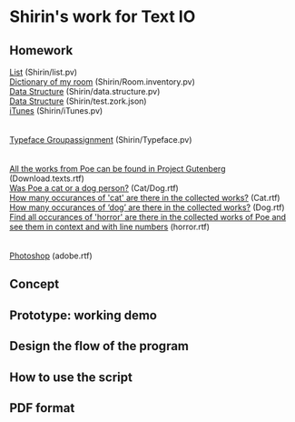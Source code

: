 # Shirin's work for Text IO 

## Homework
[List]() (Shirin/list.pv)<br>
[Dictionary of my room]() (Shirin/Room.inventory.pv)<br>
[Data Structure]() (Shirin/data.structure.pv)<br>
[Data Structure]() (Shirin/test.zork.json)<br>
[iTunes]() (Shirin/iTunes.pv)<br>
<br><br>
[Typeface Groupassignment]() (Shirin/Typeface.pv)<br>
<br><br>
[All the works from Poe can be found in Project Gutenberg]() (Download.texts.rtf)<br>
[Was Poe a cat or a dog person?]() (Cat/Dog.rtf)<br>
[How many occurances of 'cat' are there in the collected works?]() (Cat.rtf)<br>
[How many occurances of ‘dog’ are there in the collected works?]() (Dog.rtf)<br>
[Find all occurances of 'horror' are there in the collected works of Poe and see them in context and with line numbers]() (horror.rtf)<br>
<br><br>
[Photoshop]() (adobe.rtf)<br>





## Concept

## Prototype: working demo

## Design the flow of the program

## How to use the script

## PDF format 
			
